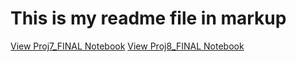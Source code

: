 # This is my readme file in markup

[View Proj7_FINAL Notebook](Proj7_FINAL.ipynb)
[View Proj8_FINAL Notebook](Proj8_FINAL.py.ipynb)
